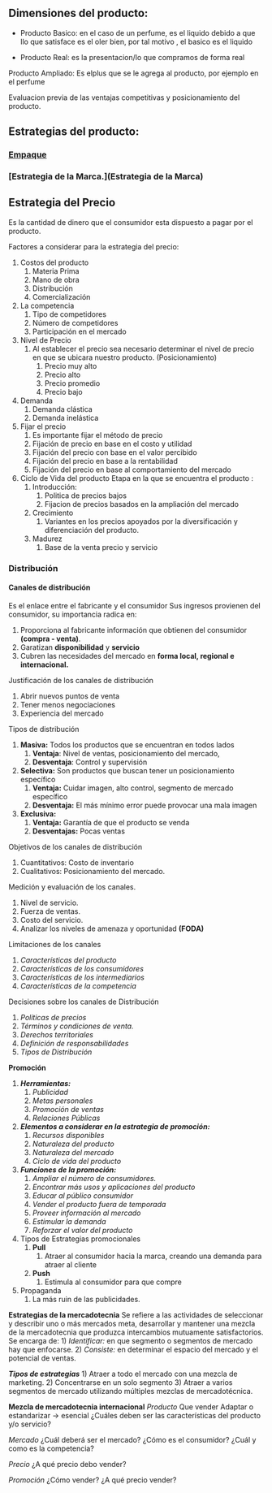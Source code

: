 ## Dimensiones del producto:

- Producto Basico: en el caso de un perfume, es el liquido debido a que llo que satisface es el oler bien, por tal motivo , el basico es el liquido

- Producto Real: es la presentacion/lo que compramos de forma real

Producto Ampliado: Es elplus que se le agrega al producto, por ejemplo en el perfume

Evaluacion previa de las ventajas competitivas y posicionamiento del producto.

## Estrategias del producto:
### [Empaque](Empaque.md)
### [Estrategia de la Marca.](Estrategia de la Marca) 

## Estrategia del Precio

Es la cantidad de dinero que el consumidor esta dispuesto a pagar por el producto.

Factores a considerar para la estrategia del precio:
1) Costos del producto
	1) Materia Prima
	2) Mano de obra
	3) Distribución
	4) Comercialización
2) La competencia
	1) Tipo de competidores
	2) Número de competidores
	3) Participación en el mercado
3) Nivel de Precio
	1) Al establecer el precio sea necesario determinar el nivel de precio en que se ubicara nuestro producto. (Posicionamiento)
		1) Precio muy alto
		2) Precio alto
		3) Precio promedio
		4) Precio bajo
4) Demanda
	1) Demanda clástica
	2) Demanda inelástica
5) Fijar el precio
	1) Es importante fijar el método de precio
	2) Fijación de precio en base en el costo y utilidad
	3) Fijación del precio con base en el valor percibido
	4) Fijación del precio en base a la rentabilidad
	5) Fijación del precio en base al comportamiento del mercado
6) Ciclo de Vida del producto
	Etapa en la que se encuentra el producto :
	1) Introducción:
		1) Politica de precios bajos
		2) Fijacion de precios basados en la ampliación del mercado
	2) Crecimiento
		1) Variantes en los precios apoyados por la diversificación y diferenciación del producto.
	3) Madurez
		1) Base de la venta precio y servicio

### Distribución

#### Canales de distribución
Es el enlace entre el fabricante y el consumidor
Sus ingresos provienen del consumidor, su importancia radica en:
1) Proporciona al fabricante información que obtienen del consumidor **(compra - venta)**.
2) Garatizan **disponibilidad** y **servicio** 
3) Cubren las necesidades del mercado en **forma local, regional e internacional.**

Justificación de los canales de distribución
1) Abrir nuevos puntos de venta
2) Tener menos negociaciones
3) Experiencia del mercado

Tipos de distribución
1) **Masiva:** Todos los productos que se encuentran en todos lados
	1) **Ventaja**: Nivel de ventas, posicionamiento del mercado, 
	2) **Desventaja**: Control y supervisión
2) **Selectiva:** Son productos que buscan tener un posicionamiento específico
	1) **Ventaja:** Cuidar imagen, alto control, segmento de mercado específico
	2) **Desventaja:** El más mínimo error puede provocar una mala imagen 
3) **Exclusiva:**
	1) **Ventaja:** Garantía de que el producto se venda
	2) **Desventajas:** Pocas ventas

Objetivos de los canales de distribución
1) Cuantitativos: Costo de inventario
2) Cualitativos: Posicionamiento del mercado.

Medición y evaluación de los canales.
1) Nivel de servicio. 
2) Fuerza de ventas.
3) Costo del servicio.
4) Analizar los niveles de amenaza y oportunidad **(FODA)**

Limitaciones de los canales
1) *Características del producto* 
2) *Características de los consumidores*
3) *Características de los intermediarios*
4) *Características de la competencia*

Decisiones sobre los canales de Distribución
1) *Políticas de precios*
2) *Términos y condiciones de venta.*
3) *Derechos territoriales*
4) *Definición de responsabilidades*
5) *Tipos de Distribución*

**Promoción**
1) ***Herramientas:***
	1) *Publicidad*
	2) *Metas personales*
	3) *Promoción de ventas*
	4) *Relaciones Públicas*
2) ***Elementos a considerar en la estrategia de promoción:***
	1) *Recursos disponibles*
	2) *Naturaleza del producto*
	3) *Naturaleza del mercado*
	4) *Ciclo de vida del producto*
3) ***Funciones de la promoción:***
	1) *Ampliar el número de consumidores.*
	2) *Encontrar más usos y aplicaciones del producto*
	3) *Educar al público consumidor*
	4) *Vender el producto fuera de temporada*
	5) *Proveer información al mercado*
	6) *Estimular la demanda*
	7) *Reforzar el valor del producto*
4) Tipos de Estrategias promocionales
	1) **Pull**
		1) Atraer al consumidor hacia la marca, creando una demanda para atraer al cliente
	2) **Push**
		1) Estimula al consumidor para que compre
5) Propaganda
	1) La más ruin de las publicidades.
	
**Estrategias de la mercadotecnia**
Se refiere a las actividades de seleccionar y describir uno o más mercados meta, desarrollar y mantener una mezcla de la mercadotecnia que produzca intercambios mutuamente satisfactorios.
Se encarga de:
	1) *Identificar:* en que segmento o segmentos de mercado hay que enfocarse.
	2) *Consiste:* en determinar el espacio del mercado y el potencial de ventas.

***Tipos de estrategias***
	1) Atraer a todo el mercado con una mezcla de marketing.
	2) Concentrarse en un solo segmento
	3) Atraer a varios segmentos de mercado utilizando múltiples mezclas de mercadotécnica.

**Mezcla de mercadotecnia internacional**
*Producto*
Que vender
Adaptar o estandarizar -> esencial
¿Cuáles deben ser las características del producto y/o servicio?

*Mercado*
¿Cuál deberá ser el mercado?
¿Cómo es el consumidor?
¿Cuál y como es la competencia?

*Precio*
¿A qué precio debo vender?

*Promoción*
¿Cómo vender?
¿A qué precio vender?
